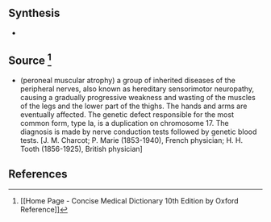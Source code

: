## Synthesis
- 
## Source [^1]
- (peroneal muscular atrophy) a group of inherited diseases of the peripheral nerves, also known as hereditary sensorimotor neuropathy, causing a gradually progressive weakness and wasting of the muscles of the legs and the lower part of the thighs. The hands and arms are eventually affected. The genetic defect responsible for the most common form, type Ia, is a duplication on chromosome 17. The diagnosis is made by nerve conduction tests followed by genetic blood tests. \[J. M. Charcot; P. Marie (1853-1940), French physician; H. H. Tooth (1856-1925), British physician]
## References

[^1]: [[Home Page - Concise Medical Dictionary 10th Edition by Oxford Reference]]